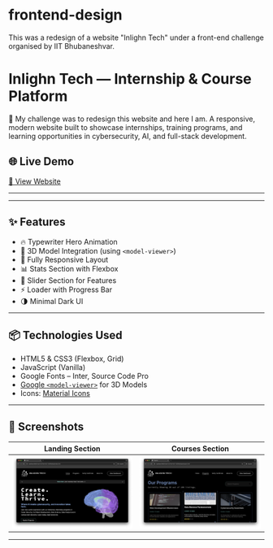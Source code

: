 # frontend-design
This was a redesign of a website "Inlighn Tech" under a front-end challenge organised by IIT Bhubaneshvar.

# Inlighn Tech — Internship & Course Platform

🚀 My challenge was to redesign this website and here I am.
A responsive, modern website built to showcase internships, training programs, and learning opportunities in cybersecurity, AI, and full-stack development.

## 🌐 Live Demo
[🔗 View Website](https://Prajwal115.github.io/frontend-design)

---
---

## ✨ Features

- 🔥 Typewriter Hero Animation
- 🎯 3D Model Integration (using `<model-viewer>`)
- 📱 Fully Responsive Layout
- 📊 Stats Section with Flexbox
- 🎡 Slider Section for Features
- ⚡ Loader with Progress Bar
- 🌗 Minimal Dark UI

---

## 📦 Technologies Used

- HTML5 & CSS3 (Flexbox, Grid)
- JavaScript (Vanilla)
- Google Fonts – Inter, Source Code Pro
- [Google `<model-viewer>`](https://modelviewer.dev/) for 3D Models
- Icons: [Material Icons](https://fonts.google.com/icons)

---

## 📸 Screenshots

| Landing Section | Courses Section |
|-----------------|-----------------|
| ![Landing](./screenshots/landing.png) | ![Courses](./screenshots/courses.png) |

---
